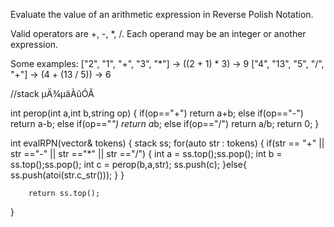 Evaluate the value of an arithmetic expression in Reverse Polish Notation.

Valid operators are +, -, *, /. Each operand may be an integer or another expression.

Some examples:
  ["2", "1", "+", "3", "*"] -> ((2 + 1) * 3) -> 9
  ["4", "13", "5", "/", "+"] -> (4 + (13 / 5)) -> 6


 //stack µÄ¾­µäÀûÓÃ

 int perop(int a,int b,string op)
{
        if(op=="+")
            return a+b;
        else if(op=="-")
            return a-b;
        else if(op=="*")
            return a*b;
        else if(op=="/")
            return a/b;
        return 0;
}
    
int evalRPN(vector<string>& tokens)
{
        stack<int> ss;
        for(auto str : tokens)
        {
            if(str == "+" || str =="-" || str =="*" || str =="/")
            {
                int a = ss.top();ss.pop();
                int b = ss.top();ss.pop();
                int c = perop(b,a,str);
                ss.push(c);
            }else{
                ss.push(atoi(str.c_str()));
            }
        }
        
        return ss.top();
}
